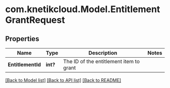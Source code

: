 # com.knetikcloud.Model.EntitlementGrantRequest
## Properties

Name | Type | Description | Notes
------------ | ------------- | ------------- | -------------
**EntitlementId** | **int?** | The ID of the entitlement item to grant | 

[[Back to Model list]](../README.md#documentation-for-models) [[Back to API list]](../README.md#documentation-for-api-endpoints) [[Back to README]](../README.md)


